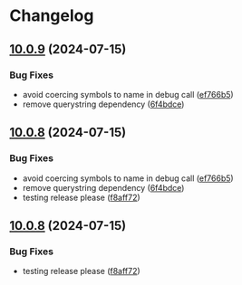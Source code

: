 # Changelog

## [10.0.9](https://github.com/wheresrhys/fetch-mock/compare/fetch-mock-v10.0.8...fetch-mock-v10.0.9) (2024-07-15)


### Bug Fixes

* avoid coercing symbols to name in debug call ([ef766b5](https://github.com/wheresrhys/fetch-mock/commit/ef766b54b55b979df851f976428383ba274f830e))
* remove querystring dependency ([6f4bdce](https://github.com/wheresrhys/fetch-mock/commit/6f4bdceb61e07acb6c566da6acb49c1e2d2a4188))

## [10.0.8](https://github.com/wheresrhys/fetch-mock/compare/fetch-mock-v10.0.7...fetch-mock-v10.0.8) (2024-07-15)


### Bug Fixes

* avoid coercing symbols to name in debug call ([ef766b5](https://github.com/wheresrhys/fetch-mock/commit/ef766b54b55b979df851f976428383ba274f830e))
* remove querystring dependency ([6f4bdce](https://github.com/wheresrhys/fetch-mock/commit/6f4bdceb61e07acb6c566da6acb49c1e2d2a4188))
* testing release please ([f8aff72](https://github.com/wheresrhys/fetch-mock/commit/f8aff722f14cb7a2fef3f2a7d09793b7ccef708e))

## [10.0.8](https://github.com/wheresrhys/fetch-mock/compare/fetch-mock-v10.0.7...fetch-mock-v10.0.8) (2024-07-15)


### Bug Fixes

* testing release please ([f8aff72](https://github.com/wheresrhys/fetch-mock/commit/f8aff722f14cb7a2fef3f2a7d09793b7ccef708e))
